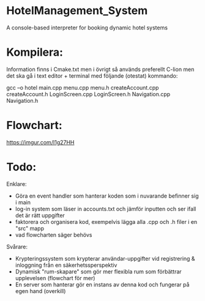 # HotelManagement_System
A console-based interpreter for booking dynamic hotel systems

# Kompilera:

Information finns i Cmake.txt men i övrigt så används preferellt C-lion men det ska gå i text editor + terminal med följande (otestat) kommando:

gcc –o hotel main.cpp menu.cpp menu.h createAccount.cpp createAccount.h LoginScreen.cpp LoginScreen.h Navigation.cpp Navigation.h



# Flowchart:

https://imgur.com/I1g27HH


# Todo:

Enklare:

- Göra en event handler som hanterar koden som i nuvarande befinner sig i main
- log-in system som läser in accounts.txt och jämför inputten och ser ifall det är rätt uppgifter
- faktorera och organisera kod, exempelvis lägga alla .cpp och .h filer i en "src" mapp
- vad flowcharten säger behövs


Svårare:

- Krypteringssystem som krypterar användar-uppgifter vid registrering & inloggning från en säkerhetssperspektiv
- Dynamisk "rum-skapare" som gör mer flexibla rum som förbättrar upplevelsen (flowchart för mer)
- En server som hanterar gör en instans av denna kod och fungerar på egen hand (overkill)
